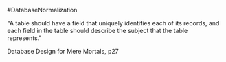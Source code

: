 #DatabaseNormalization

"A table should have a field that uniquely identifies each of its records, and each field in the table should describe the subject that the table represents."

Database Design for Mere Mortals, p27